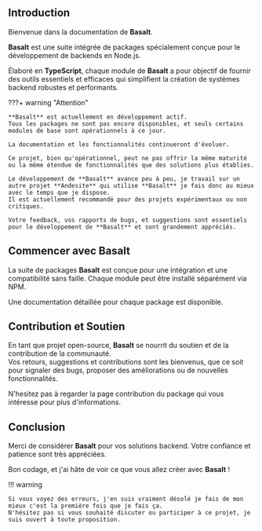 ## **Introduction**
    
Bienvenue dans la documentation de **Basalt**.

**Basalt** est une suite intégrée de packages spécialement conçue pour le développement de backends en Node.js.  

Élaboré en **TypeScript**, chaque module de **Basalt** a pour objectif de fournir des outils essentiels et efficaces qui simplifient la création de systèmes backend robustes et performants.

???+ warning "Attention"
    
    **Basalt** est actuellement en développement actif.  
    Tous les packages ne sont pas encore disponibles, et seuls certains modules de base sont opérationnels à ce jour.

    La documentation et les fonctionnalités continueront d'évoluer.

    Ce projet, bien qu'opérationnel, peut ne pas offrir la même maturité ou la même étendue de fonctionnalités que des solutions plus établies.

    Le développement de **Basalt** avance peu à peu, je travail sur un autre projet **Andesite** qui utilise **Basalt** je fais donc au mieux avec le temps que je dispose.
    Il est actuellement recommandé pour des projets expérimentaux ou non critiques.  

    Votre feedback, vos rapports de bugs, et suggestions sont essentiels pour le développement de **Basalt** et sont grandement appréciés.

## **Commencer avec Basalt**

La suite de packages **Basalt** est conçue pour une intégration et une compatibilité sans faille.
Chaque module peut être installé séparément via NPM.

Une documentation détaillée pour chaque package est disponible.

## **Contribution et Soutien**

En tant que projet open-source, **Basalt** se nourrit du soutien et de la contribution de la communauté.  
Vos retours, suggestions et contributions sont les bienvenus, que ce soit pour signaler des bugs, proposer des améliorations ou de nouvelles fonctionnalités.

N'hesitez pas à regarder la page contribution du package qui vous intéresse pour plus d'informations.

## **Conclusion**

Merci de considérer **Basalt** pour vos solutions backend. Votre confiance et patience sont très appréciées.

Bon codage, et j'ai hâte de voir ce que vous allez créer avec **Basalt** !
    
!!! warning
        
    Si vous voyez des erreurs, j'en suis vraiment désolé je fais de mon mieux c'est la première fois que je fais ça.  
    N'hésitez pas si vous souhaité discuter ou participer à ce projet, je suis ouvert à toute proposition.
